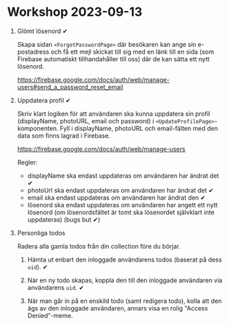 # Workshop 2023-09-13

1. Glömt lösenord ✔

   Skapa sidan `<ForgotPasswordPage>` där besökaren kan ange sin e-postadress och få ett mejl skickat till sig med en länk till en sida (som Firebase automatiskt tillhandahåller till oss) där de kan sätta ett nytt lösenord.

   <https://firebase.google.com/docs/auth/web/manage-users#send_a_password_reset_email>

2. Uppdatera profil ✔

   Skriv klart logiken för att användaren ska kunna uppdatera sin profil (displayName, photoURL, email och password) i `<UpdateProfilePage>`-komponenten. Fyll i displayName, photoURL och email-fälten med den data som finns lagrad i Firebase.

   <https://firebase.google.com/docs/auth/web/manage-users>

   Regler:
   - displayName ska endast uppdateras om användaren har ändrat det ✔
   - photoUrl ska endast uppdateras om användaren har ändrat det ✔
   - email ska endast uppdateras om användaren har ändrat den ✔
   - lösenord ska endast uppdateras om användaren har angett ett nytt lösenord (om lösenordsfältet är tomt ska lösenordet självklart inte uppdateras) (bugs but ✔)

3. Personliga todos

   Radera alla gamla todos från din collection före du börjar.

   1. Hämta ut enbart den inloggade användarens todos (baserat på dess `uid`). ✔

   2. När en ny todo skapas, koppla den till den inloggade användaren via användarens `uid`. ✔

   3. När man går in på en enskild todo (samt redigera todo), kolla att den ägs av den inloggade användaren, annars visa en rolig "Access Denied"-meme.
